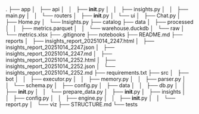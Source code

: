 .
├── app
│   ├── api
│   │   ├── __init__.py
│   │   ├── insights.py
│   │   ├── main.py
│   │   └── routers
│   ├── __init__.py
│   └── ui
│       ├── Chat.py
│       ├── Home.py
│       └── Insights.py
├── catalog
├── data
│   ├── processed
│   │   ├── metrics.parquet
│   │   └── warehouse.duckdb
│   └── raw
│       └── metrics.xlsx
├── .gitignore
├── notebooks
├── README.md
├── reports
│   ├── insights_report_20251014_2247.html
│   ├── insights_report_20251014_2247.json
│   ├── insights_report_20251014_2247.md
│   ├── insights_report_20251014_2252.html
│   ├── insights_report_20251014_2252.json
│   └── insights_report_20251014_2252.md
├── requirements.txt
├── src
│   ├── bot
│   │   ├── executor.py
│   │   ├── memory.py
│   │   ├── parser.py
│   │   └── schema.py
│   ├── config.py
│   ├── data
│   │   ├── db.py
│   │   ├── __init__.py
│   │   └── prepare_data.py
│   ├── __init__.py
│   ├── insights
│   │   ├── config.py
│   │   ├── engine.py
│   │   ├── __init__.py
│   │   └── report.py
│   └── viz
├── STRUCTURE.md
└── tests
